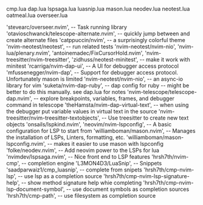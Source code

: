 cmp.lua
dap.lua
lspsaga.lua
luasnip.lua
mason.lua
neodev.lua
neotest.lua
oatmeal.lua
overseer.lua






  'stevearc/overseer.nvim',                      -- Task running library
  'otavioschwanck/telescope-alternate.nvim',     -- quickly jump between and create alternate files
  'catppuccin/nvim',                             -- a surprisingly colorful theme
    'nvim-neotest/neotest',                      -- run related tests
      'nvim-neotest/nvim-nio',
      'nvim-lua/plenary.nvim',
      'antoinemadec/FixCursorHold.nvim',
      'nvim-treesitter/nvim-treesitter',
      'zidhuss/neotest-minitest',                -- make it work with minitest
    'rcarriga/nvim-dap-ui',                      -- A UI for debugger access protocol
      'mfussenegger/nvim-dap',                   -- Support for debugger access protocol. Unfortunately mason is limited
      'nvim-neotest/nvim-nio',                   -- an async-io library for vim
      'suketa/nvim-dap-ruby',                    -- dap config for ruby -- might be better to do this manually. see dap.lua for notes
      'nvim-telescope/telescope-dap.nvim',       -- explore breakpoints, variables, frames, and debugger command in telescope
      'theHamsta/nvim-dap-virtual-text',         -- when using the debugger put variable values in virtual text in the source
  'nvim-treesitter/nvim-treesitter-textobjects', -- Use treesitter to create new text objects
  'onsails/lspkind.nvim',
    'neovim/nvim-lspconfig',                     -- A basic configuration for LSP to start from
        'williamboman/mason.nvim',               -- Manages the installation of LSPs, Linters, formatting, etc.
      'williamboman/mason-lspconfig.nvim',       -- makes it easier to use mason with lspconfig
      'folke/neodev.nvim',                       -- Add neovim power to the LSPs for lua
  'nvimdev/lspsaga.nvim',                        -- Nice front end to LSP features
    'hrsh7th/nvim-cmp',                          -- completion engine
        'L3MON4D3/LuaSnip',                      -- Snippets
      'saadparwaiz1/cmp_luasnip',                -- complete from snipets
      'hrsh7th/cmp-nvim-lsp',                    -- use lsp as a completion source
      'hrsh7th/cmp-nvim-lsp-signature-help',     -- show method signature help whie completing
      'hrsh7th/cmp-nvim-lsp-document-symbol',    -- use document symbols as completion sources
      'hrsh7th/cmp-path',                        -- use filesystem as completion source
